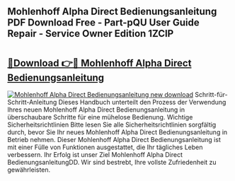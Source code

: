 ## Mohlenhoff Alpha Direct Bedienungsanleitung PDF Download Free - Part-pQU User Guide Repair - Service Owner Edition 1ZCIP

# <h2><a href="http://df3pyo3.blite.top/?on=Mohlenhoff+Alpha+Direct+Bedienungsanleitung">🔗Download 👉🔴 Mohlenhoff Alpha Direct Bedienungsanleitung</a></h2>

[![Mohlenhoff Alpha Direct Bedienungsanleitung new download](https://i.imgur.com/lujVjoI.png)](http://df3pyo3.blite.top/?on=Mohlenhoff+Alpha+Direct+Bedienungsanleitung)
Schritt-für-Schritt-Anleitung Dieses Handbuch unterteilt den Prozess der Verwendung Ihres neuen Mohlenhoff Alpha Direct Bedienungsanleitung in überschaubare Schritte für eine mühelose Bedienung. Wichtige Sicherheitsrichtlinien Bitte lesen Sie alle Sicherheitsrichtlinien sorgfältig durch, bevor Sie Ihr neues Mohlenhoff Alpha Direct Bedienungsanleitung in Betrieb nehmen. Dieser Mohlenhoff Alpha Direct Bedienungsanleitung ist mit einer Fülle von Funktionen ausgestattet, die Ihr tägliches Leben verbessern. Ihr Erfolg ist unser Ziel Mohlenhoff Alpha Direct BedienungsanleitungDD. Wir sind bestrebt, Ihre vollste Zufriedenheit zu gewährleisten.

